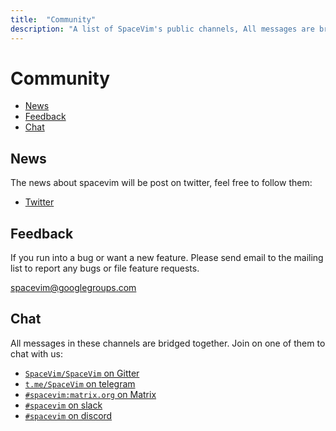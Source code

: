 ```yaml
---
title:  "Community"
description: "A list of SpaceVim's public channels, All messages are bridged between IRC, gitter, telegram, matrix and slack"
---
```


# Community


<!-- vim-markdown-toc GFM -->

- [News](#news)
- [Feedback](#feedback)
- [Chat](#chat)

<!-- vim-markdown-toc -->

## News

The news about spacevim will be post on twitter, feel free to follow them:

- <i class="fab fa-twitter"></i> [Twitter](https://twitter.com/SpaceVim)

## Feedback

If you run into a bug or want a new feature.
Please send email to the mailing list to report any bugs or file feature requests.

[spacevim@googlegroups.com](mailto:spacevim@googlegroups.com)

## Chat

All messages in these channels are bridged together.
Join on one of them to chat with us:

- <i class="fab fa-gitter"></i> [`SpaceVim/SpaceVim` on Gitter](https://gitter.im/SpaceVim/SpaceVim)
- <i class="fab fa-telegram-plane"></i> [`t.me/SpaceVim` on telegram](https://t.me/joinchat/CN0HPvvrVKg4MzY9)
- <i class="fab fa-rocketchat"></i> [`#spacevim:matrix.org` on Matrix](https://app.element.io/#/room/#spacevim:matrix.org)
- <i class="fab fa-slack-hash"></i> [`#spacevim` on slack](https://join.slack.com/t/spacevim/shared_invite/zt-74w64lg5-bT~~2~zEhtIy1zow53tHJg)
- <i class="fab fa-discord"></i> [`#spacevim` on discord](https://discord.gg/g3MGdNB)

